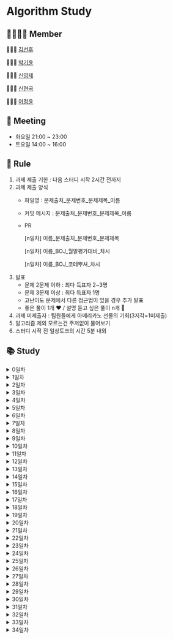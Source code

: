 # Algorithm Study
## 👨‍👨‍👧‍👦 Member
👨🏻‍💻 [김선후](https://github.com/tjsgnrla97)

👩🏻‍💻 [박기윤](https://github.com/yoonArchive)

👨🏻‍💻 [신영제](https://github.com/shinyoungjei)

👨🏻‍💻 [신현국](https://github.com/sh1nnnn)

👩🏻‍💻 [어정윤](https://github.com/jeongyuneo)

## 📅 Meeting
- 화요일 21:00 ~ 23:00
- 토요일 14:00 ~ 16:00

## 📌 Rule
1. 과제 제출 기한 : 다음 스터디 시작 2시간 전까지
2. 과제 제출 양식
   - 파일명 : 문제출처_문제번호_문제제목_이름
   - 커밋 메시지 : 문제출처_문제번호_문제제목_이름
   - PR
     
     [n일차] 이름_문제출처_문제번호_문제제목
     
     [n일차] 이름_BOJ_월말평가대비_차시
     
     [n일차] 이름_BOJ_코테뿌셔_차시
3. 발표
   - 문제 2문제 이하 : 최다 득표자 2~3명
   - 문제 3문제 이상 : 최다 득표자 1명
   - 고난이도 문제에서 다른 접근법이 있을 경우 추가 발표
   - 좋은 풀이 1개 ❤️ / 설명 듣고 싶은 풀이 n개 💙
4. 과제 미제출자 : 팀원들에게 아메리카노 선물의 기회(3지각=1미제출)
5. 알고리즘 제외 모르는건 주저없이 물어보기
6. 스터디 시작 전 일상토크의 시간 5분 내외

## 📚 Study
<details>
    <summary>0일차</summary>

- [마크다운](day00/마크다운/)
- [Git 명령어](day00/git/)
</details>
<details>
    <summary>1일차</summary>

- [BOJ_1018_체스판 다시 칠하기](day01/BOJ_1018_체스판다시칠하기/)
</details>
<details>
    <summary>2일차</summary>

- [BOJ_2116_주사위 쌓기](day02/BOJ_2116_주사위쌓기/)
- [BOJ_2304_창고 다각형](day02/BOJ_2304_창고다각형/)
- [BOJ_2309_일곱 난쟁이](day02/BOJ_2309_일곱난쟁이/)
</details>
<details>
    <summary>3일차</summary>

- [BOJ_2477_참외밭](day03/BOJ_2477_참외밭/)
- [BOJ_2491_수열](day03/BOJ_2491_수열/)
- [BOJ_2669_직사각형 네개의 합집합 면적 구하기](day03/BOJ_2669_직사각형네개의합집합면적구하기/)
- [BOJ_14694_딱지놀이](day03/BOJ_14696_딱지놀이/)
</details>
<details>
    <summary>4일차</summary>

- [BOJ_1592_영식이와 친구들](day04/BOJ_1592_영식이와친구들/)
- [BOJ_2564_경비원](day04/BOJ_2564_경비원/)
- [BOJ_2605_줄 세우기](day04/BOJ_2605_줄세우기/)
- [BOJ_13300_방배정](day04/BOJ_13300_방배정/)
</details>
<details>
    <summary>5일차</summary>

- [BOJ_2527_직사각형](day05/BOJ_2527_직사각형/)
- [BOJ_2559_수열](day05/BOJ_2559_수열/)
- [BOJ_2578_빙고](day05/BOJ_2578_빙고/)
- [BOJ_2628_종이자르기](day05/BOJ_2628_종이자르기/)
</details>
<details>
    <summary>6일차</summary>

- [BOJ_2635_수 이어가기](day06/BOJ_2635_수이어가기/)
- [BOJ_10157_자리배정](day06/BOJ_10157_자리배정/)
- [BOJ_10158_개미](day06/BOJ_10158_개미/)
- [BOJ_10163_색종이](day06/BOJ_10163_색종이/)
</details>
<details>
    <summary>7일차</summary>

- [BOJ_2508_사탕 박사 고창영](day07/BOJ_2508_사탕박사고창영/)
- [BOJ_10250_ACM 호텔](day07/BOJ_10250_ACM호텔/)
- [BOJ_14503_로봇 청소기](day07/BOJ_14503_로봇청소기/)
</details>
<details>
    <summary>8일차</summary>

- [BOJ_2210_숫자판 점프](day08/BOJ_2210_숫자판점프/)
- [BOJ_4963_섬의 개수](day08/BOJ_4963_섬의개수/)
- [BOJ_14502_연구소](day08/BOJ_14502_연구소/)
- [BOJ_18352_특정 거리의 도시 찾기](day08/BOJ_18352_특정거리의도시찾기/)
</details>
<details>
    <summary>9일차</summary>

- [BOJ_3187_양치기 꿍](day09/BOJ_3187_양치기꿍/)
- [BOJ_8983_사냥꾼](day09/BOJ_8983_사냥꾼/)
- [BOJ_20055_컨베이어 벨트 위의 로봇](day09/BOJ_20055_컨베이어벨트위의로봇/)
</details>
<details>
    <summary>10일차</summary>

- [BOJ_1541_잃어버린 괄호](day10/BOJ_1541_잃어버린괄호/)
- [BOJ_10775_공항](day10/BOJ_10775_공항/)
</details>
<details>
    <summary>11일차</summary>

- [BOJ_14500_테트로미노](day11/BOJ_14500_테트로미노/)
- [BOJ_14889_스타트와 링크](day11/BOJ_14889_스타트와링크/)
</details>
<details>
    <summary>12일차</summary>

- [BOJ_2468_안전 영역](day12/BOJ_2468_안전영역/)
- [BOJ_14499_주사위 굴리기](day12/BOJ_14499_주사위굴리기/)
</details>
<details>
    <summary>13일차</summary>

- [BOJ_12904_A와 B](day13/BOJ_12904_A와B/)
- [BOJ_16234_인구 이동](day13/BOJ_16234_인구이동/)
</details>
<details>
    <summary>14일차</summary>

- [BOJ_1167_트리의 지름](day14/BOJ_1167_트리의지름/)
- [BOJ_3190_뱀](day14/BOJ_3190_뱀/)
</details>
<details>
    <summary>15일차</summary>

- [BOJ_14891_톱니바퀴](day15/BOJ_14891_톱니바퀴/)
</details>
<details>
    <summary>16일차</summary>

- [BOJ_15685_드래곤 커브](day16/BOJ_15685_드래곤커브/)
- [BOJ_17951_흩날리는 시험지 속에서 내 평점이 느껴진거야](day16/BOJ_17951_흩날리는시험지속에서내평점이느껴진거야/)
</details>
<details>
    <summary>17일차</summary>

- [BOJ_2262_토너먼트 만들기](day17/BOJ_2262_토너먼트만들기/)
- [BOJ_2579_계단 오르기](day17/BOJ_2579_계단오르기/)
- [BOJ_14501_퇴사](day17/BOJ_14501_퇴사/)
</details>
<details>
    <summary>18일차</summary>

- [BOJ_11053_가장 긴 증가하는 부분 수열](day18/BOJ_11053_가장긴증가하는부분수열/)
- [BOJ_17404_RGB거리 2](day18/BOJ_17404_RGB거리2/)
- [BOJ_21610_마법사 상어와 비바라기](day18/BOJ_21610_마법사상어와비바라기/)
</details>
<details>
    <summary>19일차</summary>

- [BOJ_9440_숫자 더하기](day19/BOJ_9440_숫자더하기/)
- [BOJ_11404_플로이드](day19/BOJ_11404_플로이드/)
- [BOJ_15684_사다리 조작](day19/BOJ_15684_사다리조작/)
</details>
<details>
    <summary>20일차</summary>

- [BOJ_1890_점프](day20/BOJ_1890_점프/)
- [BOJ_2110_공유기 설치](day20/BOJ_2110_공유기설치/)
- [BOJ_17140_이차원 배열과 연산](day20/BOJ_17140_이차원배열과연산/)
</details>
<details>
    <summary>21일차</summary>

- [BOJ_9935_문자열 폭발](day21/BOJ_9935_문자열폭발/)
- [BOJ_20058_마법사 상어와 파이어스톰](day21/BOJ_20058_마법사상어와파이어스톰/)
</details>
<details>
    <summary>22일차</summary>

- [BOJ_2667_단지번호붙이기](day22/BOJ_2667_단지번호붙이기/)
- [BOJ_12851_숨바꼭질 2](day22/BOJ_12851_숨바꼭질2/)
- [BOJ_23288_주사위 굴리기 2](day22/BOJ_23288_주사위굴리기2/)
</details>
<details>
    <summary>23일차</summary>

- [BOJ_1922_네트워크 연결](day23/BOJ_1922_네트워크연결/)
- [BOJ_2512_예산](day23/BOJ_2512_예산/)
- [BOJ_17142_연구소 3](day23/BOJ_17142_연구소3/)
</details>
<details>
    <summary>24일차</summary>

- [BOJ_1513_경로 찾기](day24/BOJ_1513_경로찾기/)
- [BOJ_17142_연구소 3](day24/BOJ_21608_상어초등학교/)
</details>
<details>
    <summary>25일차</summary>

- [Programmers_2020_Kakao_문자열 압축](day25/Programmers_2020_Kakao_문자열압축/)
- [Programmers_2021_Kakao_신규 아이디 추천](day25/Programmers_2021_Kakao_신규아이디추천/)
</details>
<details>
    <summary>26일차</summary>

- [Programmers_2022_Kakao_주차 요금 계산](day26/Programmers_2022_Kakao_주차요금계산/)
- [Programmers_summer&winter_internship_배달](day26/Programmers_summer&winter_internship_배달/)
</details>
<details>
    <summary>27일차</summary>

- [BOJ_1707_이분 그래프](day27/BOJ_1707_이분그래프/)
- [BOJ_17779_게리맨더링 2](day27/BOJ_17779_게리맨더링2/)
</details>
<details>
    <summary>28일차</summary>

- [BOJ_1874_스택 수열](day28/BOJ_1874_스택수열/)
- [Programmers_2020_Kakao_자물쇠와열쇠](day28/Programmers_2020_Kakao_자물쇠와열쇠/)
</details>
<details>
    <summary>29일차</summary>

- [BOJ_3273_두 수의 합](day29/BOJ_3273_두수의합/)
</details>
<details>
    <summary>30일차</summary>

- [BOJ_1107_리모컨](day30/BOJ_1107_리모컨/)
</details>
<details>
    <summary>31일차</summary>

- [BOJ_2146_다리 만들기](day31/BOJ_2146_다리만들기/)
</details>
<details>
    <summary>32일차</summary>

- [BOJ_2146_문자열 게임 2](day32/BOJ_20437_문자열게임2/)
</details>
<details>
    <summary>33일차</summary>

- [BOJ_16918_봄버맨](day33/BOJ_16918_봄버맨/)
</details>
<details>
    <summary>34일차</summary>

- [BOJ_1012_유기농 배추](day34/BOJ_1012_유기농배추/)
</details>